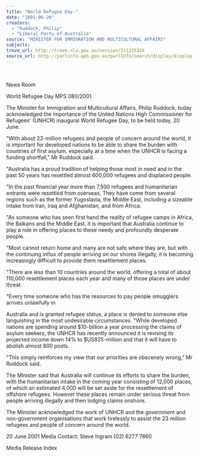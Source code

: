 ```yaml
---
title: "World Refugee Day."
date: "2001-06-20"
creators:
  - "Ruddock, Philip"
  - "Liberal Party of Australia"
source: "MINISTER FOR IMMIGRATION AND MULTICULTURAL AFFAIRS"
subjects:
trove_url: http://trove.nla.gov.au/version/211225328
source_url: http://parlinfo.aph.gov.au/parlInfo/search/display/display.w3p;query=Id%3A%22media/pressrel/DUC46%22
---
```


  

 News Room

 World Refugee Day MPS 080/2001

 The Minister for Immigration and Multicultural Affairs, Philip Ruddock, today acknowledged the importance of the United Nations High Commissioner for Refugees' (UNHCR) inaugural World Refugee Day, to be held today, 20 June.

 "With about 23-million refugees and people of concern around the world, it is important for developed nations to be able to share the burden with countries of first asylum, especially at a time when the UNHCR is facing a funding shortfall," Mr Ruddock said.

 "Australia has a proud tradition of helping those most in need and in the past 50 years has resettled almost 600,000 refugees and displaced people.

 "In the past financial year more than 7,500 refugees and humanitarian entrants were resettled from overseas. They have come from several regions such as the former Yugoslavia, the Middle East, including a sizeable intake from Iran, Iraq and Afghanistan, and from Africa.

 "As someone who has seen first hand the reality of refugee camps in Africa, the Balkans and the Middle East, it is important that Australia continue to play a role in offering places to these needy and profoundly desperate people.

 "Most cannot return home and many are not safe where they are, but with the continuing influx of people arriving on our shores illegally, it is becoming increasingly difficult to provide them resettlement places.

 "There are less than 10 countries around the world, offering a total of about 110,000 resettlement places each year and many of those places are under threat.

 "Every time someone who has the resources to pay people smugglers arrives unlawfully in

 Australia and is granted refugee status, a place is denied to someone else languishing in the most undesirable circumstances. "While developed nations are spending around $10-billion a year processing the claims of asylum seekers, the UNHCR has recently announced it is revising its projected income down 14% to $US825-million and that it will have to abolish almost 800 posts.

 "This simply reinforces my view that our priorities are obscenely wrong," Mr Ruddock said.

 The Minister said that Australia will continue its efforts to share the burden, with the humanitarian intake in the coming year consisting of 12,000 places, of which an estimated 4,000 will be set aside for the resettlement of offshore refugees. However these places remain under serious threat from people arriving illegally and then lodging claims onshore.

 The Minister acknowledged the work of UNHCR and the government and non-government organisations that work tirelessly to assist the 23 million refugees and people of concern around the world.

 20 June 2001 Media Contact: Steve Ingram (02) 6277 7860

 Media Release Index

  


